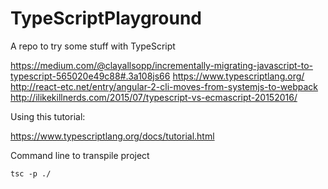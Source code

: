 # TypeScriptPlayground
A repo to try some stuff with TypeScript

https://medium.com/@clayallsopp/incrementally-migrating-javascript-to-typescript-565020e49c88#.3a108js66
https://www.typescriptlang.org/
http://react-etc.net/entry/angular-2-cli-moves-from-systemjs-to-webpack
http://ilikekillnerds.com/2015/07/typescript-vs-ecmascript-20152016/


Using this tutorial:

https://www.typescriptlang.org/docs/tutorial.html


Command line to transpile project
```
tsc -p ./
```
